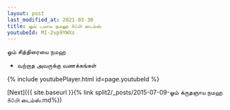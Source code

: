 ```yaml
---
layout: post
last_modified_at: 2021-03-30
title: ஓம் டமாய நமஹ ௧௦௮ டைம்ஸ்
youtubeId: MI-2vp9YWXs
---
```

 
 
 ஓம் சித்திரையை நமஹ  
 
 - வற்றாத அவருக்கு வணக்கங்கள் 
 
  
 
  
 
 
 
 
 
 


{% include youtubePlayer.html id=page.youtubeId %}
 
[Next]({{ site.baseurl }}{% link  split2/_posts/2015-07-09-ஓம் க்ருதஞாய நமஹ ௧௦௮ டைம்ஸ்.md%})
 
